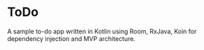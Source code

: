 # ToDo

A sample to-do app written in Kotlin using Room, RxJava, Koin for dependency injection and MVP architecture.
